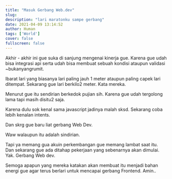 ```yaml
---
title: "Masuk Gerbang Web.dev"
slug:
description: "lari maratonku sampe gerbang"
date: 2021-04-09 13:14:52
author: Human
tags: ['World']
cover: false
fullscreen: false
---
```


Akhir - akhir ini gue suka di sanjung mengenai kinerja gue. Karena gue udah bisa integrasi api serta udah bisa membuat sebuah kondisi ataupun validasi ~bukanyangrumit. 

Ibarat lari yang biasanya lari paling jauh 1 meter ataupun paling capek lari ditempat. Sekarang gue lari berkilo2 meter. Kata mereka.

Menurut gue itu sendirian berkedok pujian sih. Karena gue udah tergolong lama tapi masih disitu2 saja. 

Karena dulu sok kenal sama javascript jadinya malah sksd. Sekarang coba lebih kenalan intents.

Dan skrg gue baru liat gerbang Web Dev. 

Waw walaupun itu adalah sindirian. 

Tapi ya memang gua akuin perkembangan gue memang lambat saat itu. Dan sekarang gue ada ditahap pekerjaan yang sebenarnya akan dimulai. Yak. Gerbang Web dev.

Semoga apapun yang mereka katakan akan membuat itu menjadi bahan energi gue agar terus berlari untuk mencapai gerbang Frontend. Amin..
